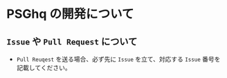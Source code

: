 # PSGhq の開発について

## `Issue` や `Pull Request` について

- `Pull Reuqest` を送る場合、必ず先に `Issue` を立て、対応する `Issue` 番号を記載してください。

